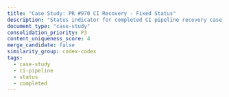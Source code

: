 ```yaml
---
title: "Case Study: PR #970 CI Recovery - Fixed Status"
description: "Status indicator for completed CI pipeline recovery case study"
document_type: "case-study"
consolidation_priority: P3
content_uniqueness_score: 4
merge_candidate: false
similarity_group: codex-codex
tags:
  - case-study
  - ci-pipeline
  - status
  - completed
---
```

